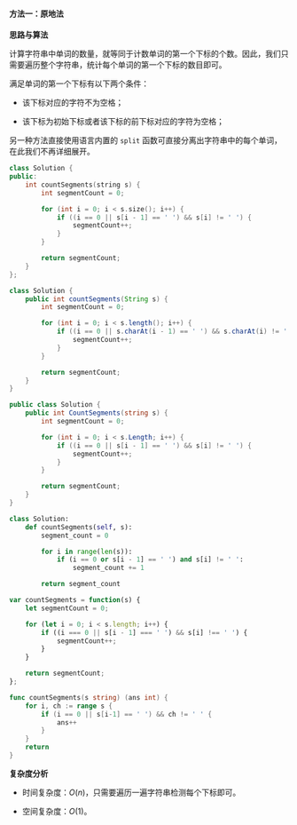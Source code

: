#### 方法一：原地法

**思路与算法**

计算字符串中单词的数量，就等同于计数单词的第一个下标的个数。因此，我们只需要遍历整个字符串，统计每个单词的第一个下标的数目即可。

满足单词的第一个下标有以下两个条件：

+ 该下标对应的字符不为空格；

+ 该下标为初始下标或者该下标的前下标对应的字符为空格；

另一种方法直接使用语言内置的 $\texttt{split}$ 函数可直接分离出字符串中的每个单词，在此我们不再详细展开。

```C++ [sol1-C++]
class Solution {
public:
    int countSegments(string s) {
        int segmentCount = 0;

        for (int i = 0; i < s.size(); i++) {
            if ((i == 0 || s[i - 1] == ' ') && s[i] != ' ') {
                segmentCount++;
            }
        }

        return segmentCount;
    }
};
```

```Java [sol1-Java]
class Solution {
    public int countSegments(String s) {
        int segmentCount = 0;

        for (int i = 0; i < s.length(); i++) {
            if ((i == 0 || s.charAt(i - 1) == ' ') && s.charAt(i) != ' ') {
                segmentCount++;
            }
        }

        return segmentCount;
    }
}
```

```C# [sol1-C#]
public class Solution {
    public int CountSegments(string s) {
        int segmentCount = 0;

        for (int i = 0; i < s.Length; i++) {
            if ((i == 0 || s[i - 1] == ' ') && s[i] != ' ') {
                segmentCount++;
            }
        }

        return segmentCount;
    }
}
```

```Python [sol1-Python]
class Solution:
    def countSegments(self, s):
        segment_count = 0

        for i in range(len(s)):
            if (i == 0 or s[i - 1] == ' ') and s[i] != ' ':
                segment_count += 1

        return segment_count
```

```JavaScript [sol1-JavaScript]
var countSegments = function(s) {
    let segmentCount = 0;

    for (let i = 0; i < s.length; i++) {
        if ((i === 0 || s[i - 1] === ' ') && s[i] !== ' ') {
            segmentCount++;
        }
    }

    return segmentCount;
};
```

```go [sol1-Golang]
func countSegments(s string) (ans int) {
    for i, ch := range s {
        if (i == 0 || s[i-1] == ' ') && ch != ' ' {
            ans++
        }
    }
    return
}
```

**复杂度分析**

- 时间复杂度：$O(n)$，只需要遍历一遍字符串检测每个下标即可。

- 空间复杂度：$O(1)$。